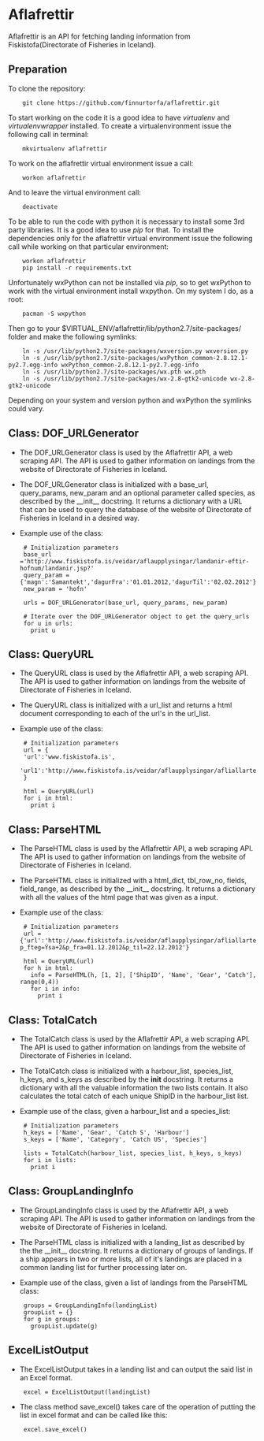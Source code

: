 Aflafrettir
=========

Aflafrettir is an API for fetching landing information from Fiskistofa(Directorate of Fisheries in Iceland).  

Preparation
---------

To clone the repository:

        git clone https://github.com/finnurtorfa/aflafrettir.git

To start working on the code it is a good idea to have *virtualenv* and *virtualenvwrapper* installed. To create a virtualenvironment issue the following call in terminal:

        mkvirtualenv aflafrettir

To work on the aflafrettir virtual environment issue a call:

        workon aflafrettir

And to leave the virtual environment call:
      
        deactivate

To be able to run the code with python it is necessary to install some 3rd party libraries. It is a good idea to use *pip* for that. To install the dependencies only for the aflafrettir virtual environment issue the following call while working on that particular environment:
        
        workon aflafrettir
        pip install -r requirements.txt

Unfortunately wxPython can not be installed via *pip*, so to get wxPython to work with the virtual environment install wxpython. On my system I do, as a root:
    
        pacman -S wxpython

Then go to your $VIRTUAL\_ENV/aflafrettir/lib/python2.7/site-packages/ folder and make the following symlinks:

        ln -s /usr/lib/python2.7/site-packages/wxversion.py wxversion.py
        ln -s /usr/lib/python2.7/site-packages/wxPython_common-2.8.12.1-py2.7.egg-info wxPython_common-2.8.12.1-py2.7.egg-info
        ln -s /usr/lib/python2.7/site-packages/wx.pth wx.pth
        ln -s /usr/lib/python2.7/site-packages/wx-2.8-gtk2-unicode wx-2.8-gtk2-unicode

Depending on your system and version python and wxPython the symlinks could vary.

Class: DOF\_URLGenerator
---------

*  The DOF\_URLGenerator class is used by the Aflafrettir API, a web scraping API. The API is used to gather information on landings from the website of Directorate of Fisheries in Iceland.

*  The DOF\_URLGenerator class is initialized with a base\_url, query\_params, new\_param and an optional parameter called species, as described by the \_\_init\_\_ docstring. It returns a dictionary with a URL that can be used to query the database of the website of Directorate of Fisheries in Iceland in a desired way.

*  Example use of the class:
        
        # Initialization parameters
        base_url ='http://www.fiskistofa.is/veidar/aflaupplysingar/landanir-eftir-hofnum/landanir.jsp?'
        query_param = {'magn':'Samantekt','dagurFra':'01.01.2012,'dagurTil':'02.02.2012'}
        new_param = 'hofn'

        urls = DOF_URLGenerator(base_url, query_params, new_param)

        # Iterate over the DOF_URLGenerator object to get the query_urls
        for u in urls:
          print u

Class: QueryURL
---------

*  The QueryURL class is used by the Aflafrettir API, a web scraping API. The API is used to gather information on landings from the website of Directorate of Fisheries in Iceland.

*  The QueryURL class is initialized with a url\_list and returns a html document corresponding to each of the url's in the url\_list.

*  Example use of the class:

        # Initialization parameters
        url = {
        'url':'www.fiskistofa.is',
        'url1':'http://www.fiskistofa.is/veidar/aflaupplysingar/afliallartegundir/aflastodulisti_okvb.jsp?'
        }
        
        html = QueryURL(url)
        for i in html:
          print i


Class: ParseHTML
---------

*  The ParseHTML class is used by the Aflafrettir API, a web scraping API. The API is used to gather information on landings from the website of Directorate of Fisheries in Iceland.

*  The ParseHTML class is initialized with a html\_dict, tbl\_row\_no, fields, field\_range, as described by the \_\_init\_\_ docstring. It returns a dictionary with all the values of the html page that was given as a input.

*  Example use of the class:
        
        # Initialization parameters
        url = {'url':'http://www.fiskistofa.is/veidar/aflaupplysingar/afliallartegundir/aflastodulisti_okvb.jsp?p_fteg=Ýsa+2&p_fra=01.12.2012&p_til=22.12.2012'}
          
        html = QueryURL(url)
        for h in html:
          info = ParseHTML(h, [1, 2], ['ShipID', 'Name', 'Gear', 'Catch'], range(0,4))
          for i in info:
            print i

Class: TotalCatch
---------

*  The TotalCatch class is used by the Aflafrettir API, a web scraping API. The API is used to gather information on landings from the website of Directorate of Fisheries in Iceland.

*  The TotalCatch class is initialized with a harbour\_list, species\_list, h\_keys, and s\_keys as described by the __init__ docstring. It returns a dictionary with all the valuable information the two lists contain. It also calculates the total catch of each unique ShipID in the harbour\_list list.

*  Example use of the class, given a harbour\_list and a species\_list:
        
        # Initialization parameters
        h_keys = ['Name', 'Gear', 'Catch S', 'Harbour']
        s_keys = ['Name', 'Category', 'Catch US', 'Species']
        
        lists = TotalCatch(harbour_list, species_list, h_keys, s_keys)
        for i in lists:
          print i

Class: GroupLandingInfo
---------

*  The GroupLandingInfo class is used by the Aflafrettir API, a web scraping API. The API is used to gather information on landings from the website of Directorate of Fisheries in Iceland.

*  The ParseHTML class is initialized with a landing\_list as described by the the \_\_init\_\_ docstring. It returns a dictionary of groups of landings. If a ship appears in two or more lists, all of it's landings are placed in a common landing list for further processing later on.

*  Example use of the class, given a list of landings from the ParseHTML class:
        
        groups = GroupLandingInfo(landingList)
        groupList = {}
        for g in groups:
          groupList.update(g)

ExcelListOutput
---------

*  The ExcelListOutput takes in a landing list and can output the said list in an Excel format.

        excel = ExcelListOutput(landingList)

*  The class method save\_excel() takes care of the operation of putting the list in excel format and can be called like this:

        excel.save_excel()
